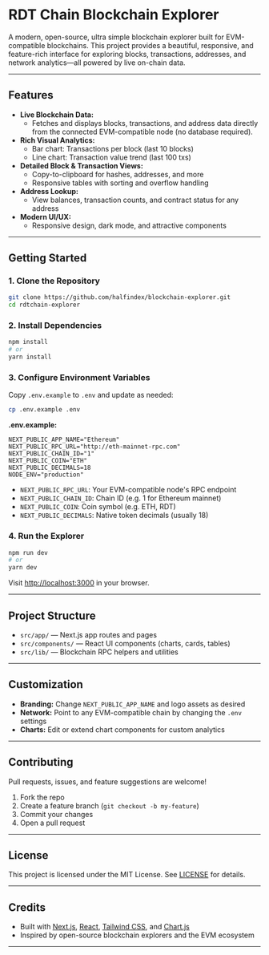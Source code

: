 # RDT Chain Blockchain Explorer

A modern, open-source, ultra simple blockchain explorer built for EVM-compatible blockchains. This project provides a beautiful, responsive, and feature-rich interface for exploring blocks, transactions, addresses, and network analytics—all powered by live on-chain data.

---

## Features

- **Live Blockchain Data:**
  - Fetches and displays blocks, transactions, and address data directly from the connected EVM-compatible node (no database required).
- **Rich Visual Analytics:**
  - Bar chart: Transactions per block (last 10 blocks)
  - Line chart: Transaction value trend (last 100 txs)
- **Detailed Block & Transaction Views:**
  - Copy-to-clipboard for hashes, addresses, and more
  - Responsive tables with sorting and overflow handling
- **Address Lookup:**
  - View balances, transaction counts, and contract status for any address
- **Modern UI/UX:**
  - Responsive design, dark mode, and attractive components

---

## Getting Started

### 1. Clone the Repository
```bash
git clone https://github.com/halfindex/blockchain-explorer.git
cd rdtchain-explorer
```

### 2. Install Dependencies
```bash
npm install
# or
yarn install
```

### 3. Configure Environment Variables
Copy `.env.example` to `.env` and update as needed:
```bash
cp .env.example .env
```

**.env.example:**
```
NEXT_PUBLIC_APP_NAME="Ethereum"
NEXT_PUBLIC_RPC_URL="http://eth-mainnet-rpc.com"
NEXT_PUBLIC_CHAIN_ID="1"
NEXT_PUBLIC_COIN="ETH"
NEXT_PUBLIC_DECIMALS=18
NODE_ENV="production"
```
- `NEXT_PUBLIC_RPC_URL`: Your EVM-compatible node's RPC endpoint
- `NEXT_PUBLIC_CHAIN_ID`: Chain ID (e.g. 1 for Ethereum mainnet)
- `NEXT_PUBLIC_COIN`: Coin symbol (e.g. ETH, RDT)
- `NEXT_PUBLIC_DECIMALS`: Native token decimals (usually 18)

### 4. Run the Explorer
```bash
npm run dev
# or
yarn dev
```
Visit [http://localhost:3000](http://localhost:3000) in your browser.

---

## Project Structure

- `src/app/` — Next.js app routes and pages
- `src/components/` — React UI components (charts, cards, tables)
- `src/lib/` — Blockchain RPC helpers and utilities

---

## Customization
- **Branding:** Change `NEXT_PUBLIC_APP_NAME` and logo assets as desired
- **Network:** Point to any EVM-compatible chain by changing the `.env` settings
- **Charts:** Edit or extend chart components for custom analytics

---

## Contributing
Pull requests, issues, and feature suggestions are welcome!

1. Fork the repo
2. Create a feature branch (`git checkout -b my-feature`)
3. Commit your changes
4. Open a pull request

---

## License
This project is licensed under the MIT License. See [LICENSE](LICENSE) for details.

---

## Credits
- Built with [Next.js](https://nextjs.org/), [React](https://react.dev/), [Tailwind CSS](https://tailwindcss.com/), and [Chart.js](https://www.chartjs.org/)
- Inspired by open-source blockchain explorers and the EVM ecosystem

---